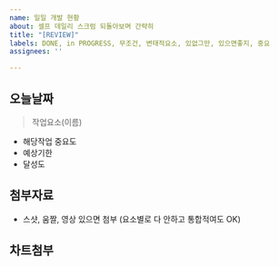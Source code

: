 ```yaml
---
name: 일일 개발 현황
about: 셀프 데일리 스크럼 되돌아보며 간략히
title: "[REVIEW]"
labels: DONE, in PROGRESS, 무조건, 변태적요소, 있없그만, 있으면좋지, 중요
assignees: ''

---
```


## 오늘날짜
> 작업요소(이름)
- 해당작업 중요도
- 예상기한
- 달성도

## 첨부자료
- 스샷, 움짤, 영상 있으면 첨부 (요소별로 다 안하고 통합적여도 OK)

## 차트첨부
